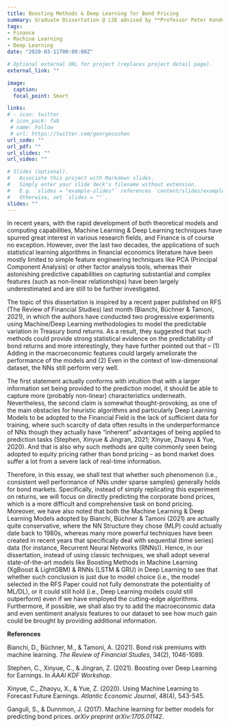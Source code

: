```yaml
---
title: Boosting Methods & Deep Learning for Bond Pricing
summary: Graduate Dissertation @ LSE advised by **Professor Peter Kondor**
tags:
- Finance
- Machine Learning
- Deep Learning
date: "2020-03-11T00:00:00Z"

# Optional external URL for project (replaces project detail page).
external_link: ""

image:
  caption: 
  focal_point: Smart

links:
# - icon: twitter
 # icon_pack: fab
 # name: Follow
 # url: https://twitter.com/georgecushen
url_code: ""
url_pdf: ""
url_slides: ""
url_video: ""

# Slides (optional).
#   Associate this project with Markdown slides.
#   Simply enter your slide deck's filename without extension.
#   E.g. `slides = "example-slides"` references `content/slides/example-slides.md`.
#   Otherwise, set `slides = ""`.
slides: ""
---
```


In recent years, with the rapid development of both theoretical models and computing capabilities, Machine Learning & Deep Learning techniques have spurred great interest in various research fields, and Finance is of course no exception. However, over the last two decades, the applications of such statistical learning algorithms in financial economics literature have been mostly limited to simple feature engineering techniques like PCA (Principal Component Analysis) or other factor analysis tools, whereas their astonishing predictive capabilities on capturing substantial and complex features (such as non-linear relationships) have been largely underestimated and are still to be further investigated. 

The topic of this dissertation is inspired by a recent paper published on RFS (The Review of Financial Studies) last month (Bianchi, Büchner & Tamoni, 2021), in which the authors have conducted two progressive experiments using Machine/Deep Learning methodologies to model the predictable variation in Treasury bond returns. As a result, they suggested that such methods could provide strong statistical evidence on the predictability of bond returns and more interestingly, they have further pointed out that – (1) Adding in the macroeconomic features could largely ameliorate the performance of the models and (2) Even in the context of low-dimensional dataset, the NNs still perform very well.

The first statement actually conforms with intuition that with a larger information set being provided to the prediction model, it should be able to capture more (probably non-linear) characteristics underneath. Nevertheless, the second claim is somewhat thought-provoking, as one of the main obstacles for heuristic algorithms and particularly Deep Learning Models to be adopted to the Financial Field is the lack of sufficient data for training, where such scarcity of data often results in the underperformance of NNs though they actually have “inherent” advantages of being applied to prediction tasks (Stephen, Xinyue & Jingran, 2021; Xinyue, Zhaoyu & Yue, 2020). And that is also why such methods are quite commonly seen being adopted to equity pricing rather than bond pricing – as bond market does suffer a lot from a severe lack of real-time information.

Therefore, in this essay, we shall test that whether such phenomenon (i.e., consistent well performance of NNs under sparse samples) generally holds for bond markets. Specifically, instead of simply replicating this experiment on returns, we will focus on directly predicting the corporate bond prices, which is a more difficult and comprehensive task on bond pricing. Moreover, we have also noted that both the Machine Learning & Deep Learning Models adopted by Bianchi, Büchner & Tamoni (2021) are actually quite conservative, where the NN Structure they chose (MLP) could actually date back to 1980s, whereas many more powerful techniques have been created in recent years that specifically deal with sequential (time series) data (for instance, Recurrent Neural Networks (RNNs)). Hence, in our dissertation, instead of using classic techniques, we shall adopt several state-of-the-art models like Boosting Methods in Machine Learning (XgBoost & LightGBM) & RNNs (LSTM & GRU) in Deep Learning to see that whether such conclusion is just due to model choice (i.e., the model selected in the RFS Paper could not fully demonstrate the potentiality of ML/DL), or it could still hold (i.e., Deep Learning models could still outperform) even if we have employed the cutting-edge algorithms. Furthermore, if possible, we shall also try to add the macroeconomic data and even sentiment analysis features to our dataset to see how much gain could be brought by providing additional information.

**References**

Bianchi, D., Büchner, M., & Tamoni, A. (2021). Bond risk premiums with machine learning. _The Review of Financial Studies_, 34(2), 1046-1089.

Stephen, C., Xinyue, C., & Jingran, Z. (2021). Boosting over Deep Learning for Earnings. In _AAAI KDF Workshop_.

Xinyue, C., Zhaoyu, X., & Yue, Z. (2020). Using Machine Learning to Forecast Future Earnings. _Atlantic Economic Journal_, 48(4), 543-545.

Ganguli, S., & Dunnmon, J. (2017). Machine learning for better models for predicting bond prices. _arXiv preprint arXiv:1705.01142_.
